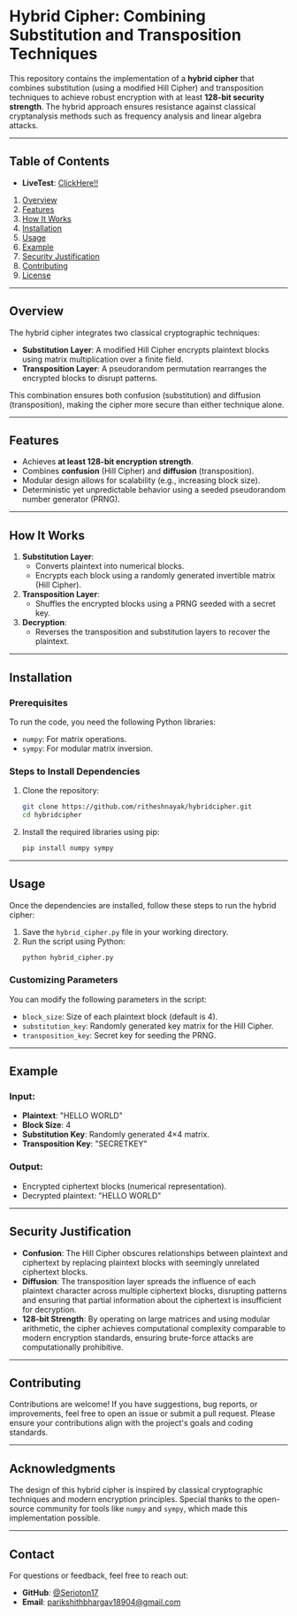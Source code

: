 # Hybrid Cipher: Combining Substitution and Transposition Techniques

This repository contains the implementation of a **hybrid cipher** that combines substitution (using a modified Hill Cipher) and transposition techniques to achieve robust encryption with at least **128-bit security strength**. The hybrid approach ensures resistance against classical cryptanalysis methods such as frequency analysis and linear algebra attacks.

---

## Table of Contents
- **LiveTest**: [ClickHere!!](https://colab.research.google.com/drive/1s7P9npIOYns3booavWHcv35oiP23WMXS?usp=sharing)
1. [Overview](#overview)
2. [Features](#features)
3. [How It Works](#how-it-works)
4. [Installation](#installation)
5. [Usage](#usage)
6. [Example](#example)
7. [Security Justification](#security-justification)
8. [Contributing](#contributing)
9. [License](#license)

---

## Overview

The hybrid cipher integrates two classical cryptographic techniques:
- **Substitution Layer**: A modified Hill Cipher encrypts plaintext blocks using matrix multiplication over a finite field.
- **Transposition Layer**: A pseudorandom permutation rearranges the encrypted blocks to disrupt patterns.

This combination ensures both confusion (substitution) and diffusion (transposition), making the cipher more secure than either technique alone.

---

## Features

- Achieves **at least 128-bit encryption strength**.
- Combines **confusion** (Hill Cipher) and **diffusion** (transposition).
- Modular design allows for scalability (e.g., increasing block size).
- Deterministic yet unpredictable behavior using a seeded pseudorandom number generator (PRNG).

---

## How It Works

1. **Substitution Layer**:
   - Converts plaintext into numerical blocks.
   - Encrypts each block using a randomly generated invertible matrix (Hill Cipher).
2. **Transposition Layer**:
   - Shuffles the encrypted blocks using a PRNG seeded with a secret key.
3. **Decryption**:
   - Reverses the transposition and substitution layers to recover the plaintext.

---

## Installation

### Prerequisites

To run the code, you need the following Python libraries:

- `numpy`: For matrix operations.
- `sympy`: For modular matrix inversion.

### Steps to Install Dependencies

1. Clone the repository:
   ```bash
   git clone https://github.com/ritheshnayak/hybridcipher.git
   cd hybridcipher
   ```
2. Install the required libraries using pip:
   ```bash
   pip install numpy sympy
   ```

---

## Usage

Once the dependencies are installed, follow these steps to run the hybrid cipher:

1. Save the `hybrid_cipher.py` file in your working directory.
2. Run the script using Python:
   ```bash
   python hybrid_cipher.py
   ```

### Customizing Parameters

You can modify the following parameters in the script:

- `block_size`: Size of each plaintext block (default is 4).
- `substitution_key`: Randomly generated key matrix for the Hill Cipher.
- `transposition_key`: Secret key for seeding the PRNG.

---

## Example

### Input:
- **Plaintext**: "HELLO WORLD"
- **Block Size**: 4
- **Substitution Key**: Randomly generated 4×4 matrix.
- **Transposition Key**: "SECRETKEY"

### Output:
- Encrypted ciphertext blocks (numerical representation).
- Decrypted plaintext: "HELLO WORLD"

---

## Security Justification

- **Confusion**: The Hill Cipher obscures relationships between plaintext and ciphertext by replacing plaintext blocks with seemingly unrelated ciphertext blocks.
- **Diffusion**: The transposition layer spreads the influence of each plaintext character across multiple ciphertext blocks, disrupting patterns and ensuring that partial information about the ciphertext is insufficient for decryption.
- **128-bit Strength**: By operating on large matrices and using modular arithmetic, the cipher achieves computational complexity comparable to modern encryption standards, ensuring brute-force attacks are computationally prohibitive.

---

## Contributing

Contributions are welcome! If you have suggestions, bug reports, or improvements, feel free to open an issue or submit a pull request. Please ensure your contributions align with the project's goals and coding standards.

---


## Acknowledgments

The design of this hybrid cipher is inspired by classical cryptographic techniques and modern encryption principles.
Special thanks to the open-source community for tools like `numpy` and `sympy`, which made this implementation possible.

---

## Contact

For questions or feedback, feel free to reach out:

- **GitHub**: [@Serioton17](https://github.com/Serioton17)
- **Email**: parikshithbhargav18904@gmail.com
